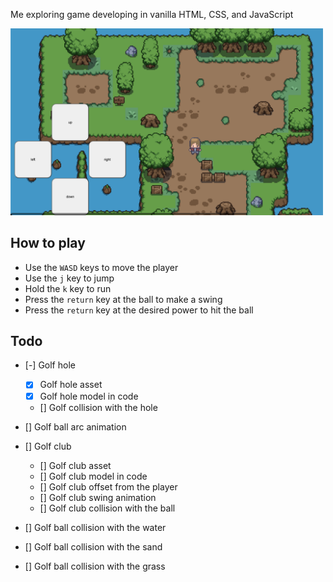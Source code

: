 Me exploring game developing in vanilla HTML, CSS, and JavaScript

<img src="./screenshot.png" alt="screenshot" width="500"/>

## How to play

- Use the `WASD` keys to move the player
- Use the `j` key to jump
- Hold the `k` key to run
- Press the `return` key at the ball to make a swing
- Press the `return` key at the desired power to hit the ball

## Todo

- [-] Golf hole

  - [x] Golf hole asset
  - [x] Golf hole model in code
  - [] Golf collision with the hole

- [] Golf ball arc animation

- [] Golf club

  - [] Golf club asset
  - [] Golf club model in code
  - [] Golf club offset from the player
  - [] Golf club swing animation
  - [] Golf club collision with the ball

- [] Golf ball collision with the water
- [] Golf ball collision with the sand
- [] Golf ball collision with the grass
